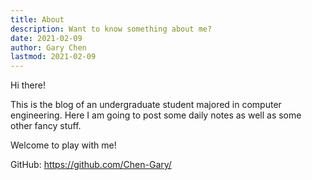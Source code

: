 ```yaml
---
title: About
description: Want to know something about me?
date: 2021-02-09
author: Gary Chen
lastmod: 2021-02-09
---
```


Hi there!

This is the blog of an undergraduate student majored in computer engineering. Here I am going to post some daily notes as well as some other fancy stuff.

Welcome to play with me!

GitHub: https://github.com/Chen-Gary/